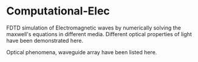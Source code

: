 # Computational-Elec

FDTD simulation of Electromagnetic waves by numerically solving the maxwell's equations in different media.
Different optical properties of light have been demonstrated here.

Optical phenomena, waveguide array have been listed here.
